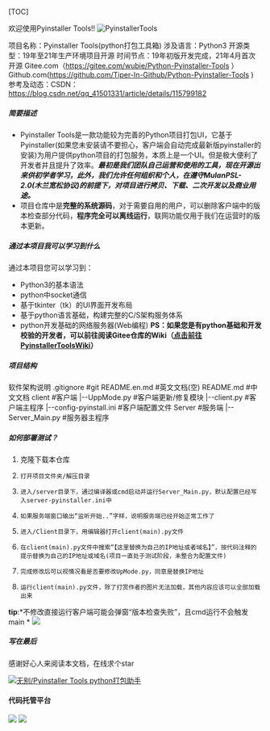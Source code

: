 [TOC]

欢迎使用Pyinstaller Tools!!
![PyinstallerTools](https://www.showdoc.com.cn/server/api/attachment/visitfile/sign/ae1c59d26bc889b5da76662422c31dec "PyinstallerTools")

项目名称：Pyinstaller Tools(python打包工具箱)
涉及语言：Python3
开源类型：19年至21年生产环境项目开源
时间节点：19年初版开发完成，21年4月首次开源
Gitee.com（https://gitee.com/wubie/Python-Pyinstaller-Tools ）
Github.com(https://github.com/Tiper-In-Github/Python-Pyinstaller-Tools )
参考及动态：CSDN：https://blog.csdn.net/qq_41501331/article/details/115799182

##### 简要描述

- Pyinstaller Tools是一款功能较为完善的Python项目打包UI，它基于Pyinstaller(如果您未安装请不要担心，客户端会自动完成最新版pyinstaller的安装)为用户提供python项目的打包服务，本质上是一个UI。但是极大便利了开发者并且提升了效率。***最初是我们团队自己运营和使用的工具，现在开源出来供初学者学习，此外，我们允许任何组织和个人，在遵守MulanPSL-2.0(木兰宽松协议)的前提下，对项目进行拷贝、下载、二次开发以及商业用途。***
- 项目仓库中是**完整的系统源码**，对于需要自用的用户，可以删除客户端中的版本检查部分代码，**程序完全可以离线运行**，联网功能仅用于我们在运营时的版本更新。

##### 通过本项目我可以学习到什么
通过本项目您可以学习到：
- Python3的基本语法
- python中socket通信
- 基于tkinter（tk）的UI界面开发布局
- 基于python语言基础，构建完整的C/S架构服务体系
- python开发基础的网络服务器(Web编程)
**PS：如果您是有python基础和开发校验的开发者，可以前往阅读Gitee仓库的Wiki（[点击前往PyinstallerToolsWiki](https://gitee.com/wubie/Python-Pyinstaller-Tools/wikis/Pyinstaller%20Tools%E6%A6%82%E8%BF%B0 "PyinstallerToolsWiki")）**

##### 项目结构

软件架构说明
.gitignore #git
README.en.md #英文文档(空)
README.md #中文文档
client #客户端
|--UppMode.py #客户端更新/修复模块
|--client.py #客户端主程序
|--config-pyinstall.ini #客户端配置文件
Server #服务端
|--Server_Main.py #服务器主程序


##### 如何部署测试？
1. 克隆下载本仓库
2.     打开项目文件夹/解压目录
3.     进入/server目录下，通过编译器或cmd启动并运行Server_Main.py，默认配置已经写入server-pyinstaller.ini中
4.     如果服务端窗口输出“监听开始..”字样，说明服务端已经开始正常工作了
5.     进入/Client目录下，用编辑器打开client(main).py文件
6.     在client(main).py文件中搜索“【这里替换为自己的IP地址或者域名】”，按代码注释的提示替换为自己的IP地址或域名(项目一直处于测试阶段，未整合为配置文件)
7.     完成修改后可以视情况看是否要修改UpMode.py，同意是替换IP地址
8.     运行client(main).py文件，除了打赏作者的图片无法加载，其他内容应该可以全部加载出来

**tip**:*不修改直接运行客户端可能会弹窗“版本检查失败”，且cmd运行不会触发main
*
![](https://img-blog.csdnimg.cn/img_convert/eedcecefe5ca037454d258aef80f0eca.png)

##### 写在最后
感谢好心人来阅读本文档，在线求个star

[![无别/Pyinstaller Tools python打包助手](https://gitee.com/wubie/Python-Pyinstaller-Tools/widgets/widget_card.svg?colors=4183c4,ffffff,ffffff,e3e9ed,666666,9b9b9b)](https://gitee.com/wubie/Python-Pyinstaller-Tools) 

#### 代码托管平台
[![](https://www.showdoc.com.cn/server/api/attachment/visitfile/sign/152d56092e687cdfdab8855b5c6cf7fd)](http://gitee.com/)
[![](https://www.showdoc.com.cn/server/api/attachment/visitfile/sign/3b5e56a9a1fa1a48a181be6de589c9ed)](http://github.com/)
